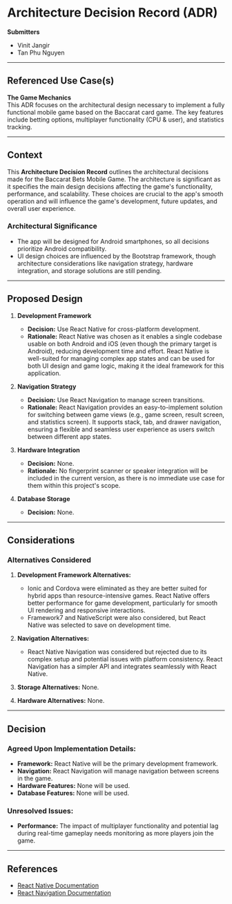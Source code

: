 # Architecture Decision Record (ADR)

**Submitters**
- Vinit Jangir
- Tan Phu Nguyen

---

## Referenced Use Case(s)
**The Game Mechanics**  
This ADR focuses on the architectural design necessary to implement a fully functional mobile game based on the Baccarat card game. The key features include betting options, multiplayer functionality (CPU & user), and statistics tracking.

---

## Context
This **Architecture Decision Record** outlines the architectural decisions made for the Baccarat Bets Mobile Game. The architecture is significant as it specifies the main design decisions affecting the game's functionality, performance, and scalability. These choices are crucial to the app's smooth operation and will influence the game's development, future updates, and overall user experience.

### Architectural Significance
- The app will be designed for Android smartphones, so all decisions prioritize Android compatibility.
- UI design choices are influenced by the Bootstrap framework, though architecture considerations like navigation strategy, hardware integration, and storage solutions are still pending.

---

## Proposed Design
1. **Development Framework**
   - **Decision:** Use React Native for cross-platform development.
   - **Rationale:** React Native was chosen as it enables a single codebase usable on both Android and iOS (even though the primary target is Android), reducing development time and effort. React Native is well-suited for managing complex app states and can be used for both UI design and game logic, making it the ideal framework for this application.

2. **Navigation Strategy**
   - **Decision:** Use React Navigation to manage screen transitions.
   - **Rationale:** React Navigation provides an easy-to-implement solution for switching between game views (e.g., game screen, result screen, and statistics screen). It supports stack, tab, and drawer navigation, ensuring a flexible and seamless user experience as users switch between different app states.

3. **Hardware Integration**
   - **Decision:** None.
   - **Rationale:** No fingerprint scanner or speaker integration will be included in the current version, as there is no immediate use case for them within this project's scope.

4. **Database Storage**
   - **Decision:** None.

---

## Considerations
### Alternatives Considered
1. **Development Framework Alternatives:**
   - Ionic and Cordova were eliminated as they are better suited for hybrid apps than resource-intensive games. React Native offers better performance for game development, particularly for smooth UI rendering and responsive interactions.
   - Framework7 and NativeScript were also considered, but React Native was selected to save on development time.

2. **Navigation Alternatives:**
   - React Native Navigation was considered but rejected due to its complex setup and potential issues with platform consistency. React Navigation has a simpler API and integrates seamlessly with React Native.

3. **Storage Alternatives:** None.
4. **Hardware Alternatives:** None.

---

## Decision
### Agreed Upon Implementation Details:
- **Framework:** React Native will be the primary development framework.
- **Navigation:** React Navigation will manage navigation between screens in the game.
- **Hardware Features:** None will be used.
- **Database Features:** None will be used.

### Unresolved Issues:
- **Performance:** The impact of multiplayer functionality and potential lag during real-time gameplay needs monitoring as more players join the game.

---

## References
- [React Native Documentation](https://reactnative.dev/docs/getting-started)
- [React Navigation Documentation](https://reactnavigation.org/docs/getting-started)
